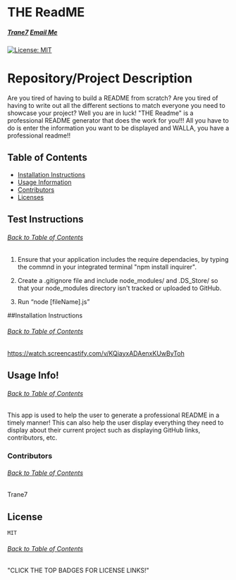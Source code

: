 # THE ReadME
  ##### [Trane7](https://github.com/Trane7/The-README) [Email Me](DG@gmail.com)
 
  [![License: MIT](https://img.shields.io/badge/License-MIT-yellow.svg)](https://opensource.org/licenses/MIT)
  
  
  
  # Repository/Project Description
  Are you tired of having to build a README from scratch? Are you tired of having to write out all the different sections to match everyone you need to showcase your project?  Well you are in luck! "THE Readme" is a professional README generator that does the work for you!!! All you have to do is enter the information you want to be displayed and WALLA, you have a professional readme!!

  ## Table of Contents
  * [Installation Instructions](#Install)
  * [Usage Information](#Usage)
  * [Contributors](#Contributors)
  * [Licenses](#License)
  
  
  ## Test Instructions
  ###### [Back to Table of Contents](#Table-of-Contents)
  1. Ensure that your application includes the require dependacies, by typing the commnd in your integrated terminal "npm install inquirer".

  2. Create a .gitignore file and include node_modules/ and .DS_Store/ so that your node_modules directory isn't tracked or uploaded to GitHub.

  3. Run “node [fileName].js”


  ##Installation Instructions
  ###### [Back to Table of Contents](#Table-of-Contents)
  https://watch.screencastify.com/v/KQiayxADAenxKUwByToh

  ## Usage Info!
  ###### [Back to Table of Contents](#Table-of-Contents)
  This app is used to help the user to generate a professional README in a timely manner! This can also help the user display everything they need to display about their current project such as displaying GitHub links, contributors, etc.

  ### Contributors
  ###### [Back to Table of Contents](#Table-of-Contents)
  Trane7
  

  ## License
    MIT
  ###### [Back to Table of Contents](#Table-of-Contents)
  "CLICK THE TOP BADGES FOR LICENSE LINKS!"
  
  
